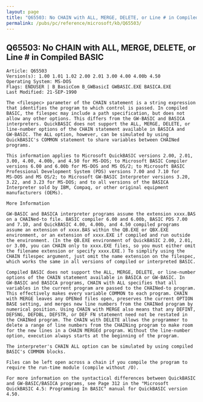 ```yaml
---
layout: page
title: "Q65503: No CHAIN with ALL, MERGE, DELETE, or Line # in Compiled BASIC"
permalink: /pubs/pc/reference/microsoft/kb/Q65503/
---
```


## Q65503: No CHAIN with ALL, MERGE, DELETE, or Line # in Compiled BASIC

	Article: Q65503
	Version(s): 1.00 1.01 1.02 2.00 2.01 3.00 4.00 4.00b 4.50
	Operating System: MS-DOS
	Flags: ENDUSER | B_BasicCom B_GWBasicI GWBASIC.EXE BASICA.EXE
	Last Modified: 21-SEP-1990
	
	The <filespec> parameter of the CHAIN statement is a string expression
	that identifies the program to which control is passed. In compiled
	BASIC, the filespec may include a path specification, but does not
	allow any other options. This differs from the GW-BASIC and BASICA
	interpreters. QuickBASIC does not support the ALL, MERGE, DELETE, or
	line-number options of the CHAIN statement available in BASICA and
	GW-BASIC. The ALL option, however, can be simulated by using
	QuickBASIC's COMMON statement to share variables between CHAINed
	programs.
	
	This information applies to Microsoft QuickBASIC versions 2.00, 2.01,
	3.00, 4.00, 4.00b, and 4.50 for MS-DOS; to Microsoft BASIC Compiler
	versions 6.00 and 6.00b for MS-DOS and MS OS/2; to Microsoft BASIC
	Professional Development System (PDS) versions 7.00 and 7.10 for
	MS-DOS and MS OS/2; to Microsoft GW-BASIC Interpreter versions 3.20,
	3.22, and 3.23 for MS-DOS; and to all versions of the BASICA
	Interpreter sold by IBM, Compaq, or other original equipment
	manufacturers (OEMs).
	
	More Information
	
	GW-BASIC and BASICA interpreter programs assume the extension xxxx.BAS
	on a CHAINed-to file. BASIC compiler 6.00 and 6.00b, BASIC PDS 7.00
	and 7.10, and QuickBASIC 4.00, 4.00b, and 4.50 compiled programs
	assume an extension of xxxx.BAS within the QB.EXE or QBX.EXE
	environment, or an extension of xxxx.EXE if compiled and run outside
	the environment. (In the QB.EXE environment of QuickBASIC 2.00, 2.01,
	or 3.00, you can CHAIN only to xxxx.EXE files, so you must either omit
	the filename extension or specify xxxx.EXE.) To simplify using the
	CHAIN filespec argument, just omit the name extension on the filespec,
	which works the same in all versions of compiled or interpreted BASIC.
	
	Compiled BASIC does not support the ALL, MERGE, DELETE, or line-number
	options of the CHAIN statement available in BASICA or GW-BASIC. In
	GW-BASIC and BASICA programs, CHAIN with ALL specifies that all
	variables in the current program are passed to the CHAINed-to program.
	This effectively makes every variable COMMON to each program. CHAIN
	with MERGE leaves any OPENed files open, preserves the current OPTION
	BASE setting, and merges new line numbers from the CHAINed program by
	numerical position. Using CHAIN with MERGE also means that any DEFINT,
	DEFSNG, DEFDBL, DEFSTR, or DEF FN statement need not be restated in
	the CHAINed program. The CHAIN with DELETE allows the programmer to
	delete a range of line numbers from the CHAINing program to make room
	for the new lines in a CHAIN MERGEd program. Without the line-number
	option, execution always starts at the beginning of the program.
	
	The interpreter's CHAIN ALL option can be simulated by using compiled
	BASIC's COMMON blocks.
	
	Files can be left open across a chain if you compile the program to
	require the run-time module (compile without /O).
	
	For more information on the syntactical differences between QuickBASIC
	and GW-BASIC/BASICA programs, see Page 312 in the "Microsoft
	QuickBASIC 4.5: Programming In BASIC" manual for QuickBASIC version
	4.50.

